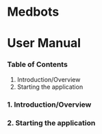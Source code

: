# Medbots
# User Manual

### Table of Contents  

1. Introduction/Overview  
2. Starting the application  



### 1. Introduction/Overview

### 2. Starting the application
